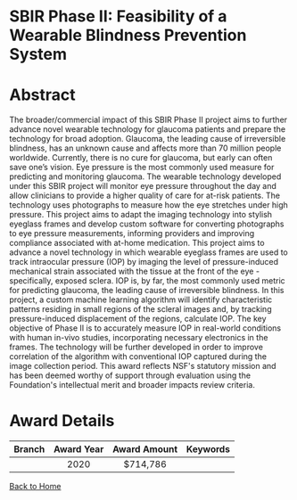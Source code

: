 
SBIR Phase II: Feasibility of a Wearable Blindness Prevention System
====================================================================

# Abstract


The broader/commercial impact of this SBIR Phase II project aims to further advance novel wearable technology for glaucoma patients and prepare the technology for broad adoption. Glaucoma, the leading cause of irreversible blindness, has an unknown cause and affects more than 70 million people worldwide. Currently, there is no cure for glaucoma, but early can often save one’s vision. Eye pressure is the most commonly used measure for predicting and monitoring glaucoma. The wearable technology developed under this SBIR project will monitor eye pressure throughout the day and allow clinicians to provide a higher quality of care for at-risk patients. The technology uses photographs to measure how the eye stretches under high pressure. This project aims to adapt the imaging technology into stylish eyeglass frames and develop custom software for converting photographs to eye pressure measurements, informing providers and improving compliance associated with at-home medication. This project aims to advance a novel technology in which wearable eyeglass frames are used to track intraocular pressure (IOP) by imaging the level of pressure-induced mechanical strain associated with the tissue at the front of the eye - specifically, exposed sclera. IOP is, by far, the most commonly used metric for predicting glaucoma, the leading cause of irreversible blindness. In this project, a custom machine learning algorithm will identify characteristic patterns residing in small regions of the scleral images and, by tracking pressure-induced displacement of the regions, calculate IOP. The key objective of Phase II is to accurately measure IOP in real-world conditions with human in-vivo studies, incorporating necessary electronics in the frames. The technology will be further developed in order to improve correlation of the algorithm with conventional IOP captured during the image collection period. This award reflects NSF's statutory mission and has been deemed worthy of support through evaluation using the Foundation's intellectual merit and broader impacts review criteria.  

# Award Details

|Branch|Award Year|Award Amount|Keywords|
| :---: | :---: | :---: | :---: |
||2020|$714,786||
  
  


[Back to Home](https://github.com/chrischow/dod_sbir_awards#571)